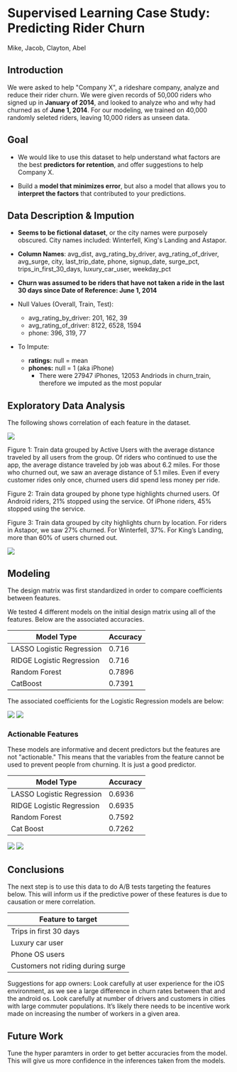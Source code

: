 
# Supervised Learning Case Study: <br> Predicting Rider Churn
Mike, Jacob, Clayton, Abel

## Introduction

We were asked to help "Company X", a rideshare company, analyze and reduce their rider churn. We were given records of 50,000 riders who signed up in **January of 2014**, and looked to analyze who and why had churned as of **June 1, 2014**. For our modeling, we trained on 40,000 randomly seleted riders, leaving 10,000 riders as unseen data.

## Goal

* We would like to use this dataset to help understand what factors are the best **predictors for retention**, and offer suggestions to help Company X. 

* Build a **model that minimizes error**, but also a model that allows you to **interpret the factors** that contributed to your predictions.


## Data Description & Impution 

* **Seems to be fictional dataset**, or the city names were purposely obscured. City names included: Winterfell, King's Landing and Astapor.

* **Column Names**: avg_dist, avg_rating_by_driver, avg_rating_of_driver, avg_surge, city, last_trip_date, phone, signup_date, surge_pct, trips_in_first_30_days, luxury_car_user, weekday_pct

* **Churn was assumed to be riders that have not taken a ride in the last 30 days since Date of Reference: June 1, 2014**

* Null Values (Overall, Train, Test):
    * avg_rating_by_driver: 201, 162, 39
    * avg_rating_of_driver: 8122, 6528, 1594
    * phone:                396, 319, 77

* To Impute:
    * **ratings:**  null = mean
    * **phones:**   null = 1 (aka iPhone)
        * There were 27947 iPhones, 12053 Andriods in churn_train, therefore we imputed as the most popular

## Exploratory Data Analysis

The following shows correlation of each feature in the dataset.

<img src="imgs/heatmap.png"></img>

Figure 1: 
Train data grouped by Active Users with the average distance traveled by all users from the group.
Of riders who continued to use the app, the average distance traveled by job was about 6.2 miles. For those who churned out, we saw an average distance of 5.1 miles. Even if every customer rides only once, churned users did spend less money per ride.

Figure 2:
Train data grouped by phone type highlights churned users. Of Android riders, 21% stopped using the service. Of iPhone riders, 45% stopped using the service.

Figure 3:
Train data grouped by city highlights churn by location. For riders in Astapor, we saw 27% churned. For Winterfell, 37%. For King’s Landing, more than 60% of users churned out.

<img src="imgs/churndistance.png"></img>


## Modeling 

The design matrix was first standardized in order to compare coefficients between features.

We tested 4 different models on the initial design matrix using all of the features. Below are the associated accuracies.

| Model Type   |   Accuracy |
|--------------|------------|
| LASSO Logistic Regression         |     0.716 |
| RIDGE Logistic Regression        |     0.716 |
| Random Forest           |     0.7896 |
| CatBoost         |     0.7391 |

The associated coefficients for the Logistic Regression models are below:

<img src="imgs/full_coefs.png"></img>
<img src="imgs/full_f_imp.png"></img>

### Actionable Features

These models are informative and decent predictors but the features are not "actionable." This means that the variables from the feature cannot be used to prevent people from churning. It is just a good predictor.

| Model Type   |   Accuracy |
|--------------|------------|
| LASSO Logistic Regression         |     0.6936 |
| RIDGE Logistic Regression        |     0.6935 |
| Random Forest           |     0.7592 |
| Cat Boost         |     0.7262 |

<img src="imgs/full_coefs_action.png"></img>
<img src="imgs/full_f_imp_action.png"></img>


## Conclusions

The next step is to use this data to do A/B tests targeting the features below. This will inform us if the predictive power of these features is due to causation or mere correlation.

| Feature to target   |
|--------------|
| Trips in first 30 days |
| Luxury car user |
| Phone OS users  |
| Customers not riding during surge |

Suggestions for app owners: 
Look carefully at user experience for the iOS environment, as we see a large difference in churn rates between that and the android os. 
Look carefully at number of drivers and customers in cities with large commuter populations. It’s likely there needs to be incentive work made on increasing the number of workers in a given area.

## Future Work

Tune the hyper paramters in order to get better accuracies from the model. This will give us more confidence in the inferences taken from the models.
